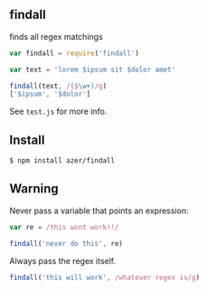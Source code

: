 ## findall

finds all regex matchings

```js
var findall = require('findall')

var text = 'lorem $ipsum sit $dolor amet'

findall(text, /($\w+)/g)
['$ipsum', '$dolor']
```

See `test.js` for more info.

## Install

```bash
$ npm install azer/findall
```

## Warning

Never pass a variable that points an expression:

```js
var re = /this wont work!!/

findall('never do this', re)
```

Always pass the regex itself.

```js
findall('this will work', /whatever regex is/g)
```
